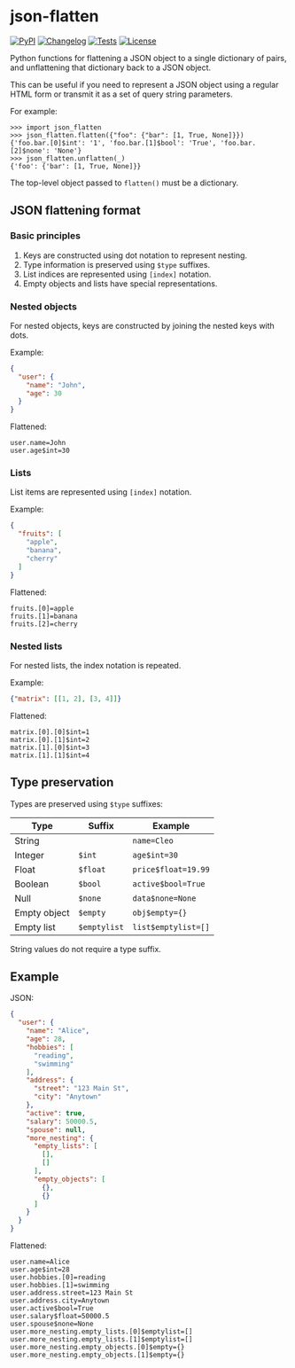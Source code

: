 # json-flatten

[![PyPI](https://img.shields.io/pypi/v/json-flatten.svg)](https://pypi.org/project/json-flatten/)
[![Changelog](https://img.shields.io/github/v/release/simonw/json-flatten?include_prereleases&label=changelog)](https://github.com/simonw/json-flatten/releases)
[![Tests](https://github.com/simonw/json-flatten/workflows/Test/badge.svg)](https://github.com/simonw/json-flatten/actions?query=workflow%3ATest)
[![License](https://img.shields.io/badge/license-Apache%202.0-blue.svg)](https://github.com/simonw/json-flatten/blob/main/LICENSE)


Python functions for flattening a JSON object to a single dictionary of pairs, and unflattening that dictionary back to a JSON object.

This can be useful if you need to represent a JSON object using a regular HTML form or transmit it as a set of query string parameters.

For example:

```pycon
>>> import json_flatten
>>> json_flatten.flatten({"foo": {"bar": [1, True, None]}})
{'foo.bar.[0]$int': '1', 'foo.bar.[1]$bool': 'True', 'foo.bar.[2]$none': 'None'}
>>> json_flatten.unflatten(_)
{'foo': {'bar': [1, True, None]}}
```

The top-level object passed to `flatten()` must be a dictionary.

## JSON flattening format

### Basic principles

1. Keys are constructed using dot notation to represent nesting.
2. Type information is preserved using `$type` suffixes.
3. List indices are represented using `[index]` notation.
4. Empty objects and lists have special representations.

### Nested objects

For nested objects, keys are constructed by joining the nested keys with dots.

Example:

<!-- [[[cog
import cog
import json
from json_flatten import flatten

example = {
  "user": {
    "name": "John",
    "age": 30
  }
}

cog.out("```json\n")
cog.out(json.dumps(example, indent=2))
cog.out("\n```\n")
cog.out("Flattened:\n```\n")
for key, value in flatten(example).items():
    cog.out(f"{key}={value}\n")
cog.out("```\n")
]]] -->
```json
{
  "user": {
    "name": "John",
    "age": 30
  }
}
```
Flattened:
```
user.name=John
user.age$int=30
```
<!-- [[[end]]]  -->

### Lists

List items are represented using `[index]` notation.

Example:
<!-- [[[cog
example = {
  "fruits": ["apple", "banana", "cherry"]
}

cog.out("```json\n")
cog.out(json.dumps(example, indent=2))
cog.out("\n```\n")
cog.out("Flattened:\n```\n")
for key, value in flatten(example).items():
    cog.out(f"{key}={value}\n")
cog.out("```\n")
]]] -->
```json
{
  "fruits": [
    "apple",
    "banana",
    "cherry"
  ]
}
```
Flattened:
```
fruits.[0]=apple
fruits.[1]=banana
fruits.[2]=cherry
```
<!-- [[[end]]] -->

### Nested lists

For nested lists, the index notation is repeated.

Example:
<!-- [[[cog
example = {
  "matrix": [[1, 2], [3, 4]]
}

cog.out("```json\n")
cog.out(json.dumps(example))
cog.out("\n```\n")
cog.out("Flattened:\n```\n")
for key, value in flatten(example).items():
    cog.out(f"{key}={value}\n")
cog.out("```\n")
]]] -->
```json
{"matrix": [[1, 2], [3, 4]]}
```
Flattened:
```
matrix.[0].[0]$int=1
matrix.[0].[1]$int=2
matrix.[1].[0]$int=3
matrix.[1].[1]$int=4
```
<!-- [[[end]]] -->

## Type preservation

Types are preserved using `$type` suffixes:

<!-- [[[cog
examples = (
    ("String", "", {"name": "Cleo"}),
    ("Integer", "$int", {"age": 30}),
    ("Float", "$float", {"price": 19.99}),
    ("Boolean", "$bool", {"active": True}),
    ("Null", "$none", {"data": None}),
    ("Empty object", "$empty", {"obj": {}}),
    ("Empty list", "$emptylist", {"list": []}),
)
cog.out("| Type | Suffix | Example |\n")
cog.out("|------|--------|---------|\n")
for type_, suffix, example in (examples):
    key, value = list(flatten(example).items())[0]
    suffix = f'`{suffix}`' if suffix else ''
    cog.out(f"|{type_}|{suffix}|`{key}={value}`|\n")
]]] -->
| Type | Suffix | Example |
|------|--------|---------|
|String||`name=Cleo`|
|Integer|`$int`|`age$int=30`|
|Float|`$float`|`price$float=19.99`|
|Boolean|`$bool`|`active$bool=True`|
|Null|`$none`|`data$none=None`|
|Empty object|`$empty`|`obj$empty={}`|
|Empty list|`$emptylist`|`list$emptylist=[]`|
<!-- [[[end]]] -->

String values do not require a type suffix.

## Example

JSON:
<!-- [[[cog
example = {
  "user": {
    "name": "Alice",
    "age": 28,
    "hobbies": ["reading", "swimming"],
    "address": {
      "street": "123 Main St",
      "city": "Anytown"
    },
    "active": True,
    "salary": 50000.50,
    "spouse": None,
    "more_nesting": {
      "empty_lists": [[], []],
      "empty_objects": [{}, {}]
    }
  }
}

cog.out("```json\n")
cog.out(json.dumps(example, indent=2))
cog.out("\n```\n")
cog.out("\nFlattened:\n```\n")
for key, value in flatten(example).items():
    cog.out(f"{key}={value}\n")
cog.out("```\n")
]]] -->
```json
{
  "user": {
    "name": "Alice",
    "age": 28,
    "hobbies": [
      "reading",
      "swimming"
    ],
    "address": {
      "street": "123 Main St",
      "city": "Anytown"
    },
    "active": true,
    "salary": 50000.5,
    "spouse": null,
    "more_nesting": {
      "empty_lists": [
        [],
        []
      ],
      "empty_objects": [
        {},
        {}
      ]
    }
  }
}
```

Flattened:
```
user.name=Alice
user.age$int=28
user.hobbies.[0]=reading
user.hobbies.[1]=swimming
user.address.street=123 Main St
user.address.city=Anytown
user.active$bool=True
user.salary$float=50000.5
user.spouse$none=None
user.more_nesting.empty_lists.[0]$emptylist=[]
user.more_nesting.empty_lists.[1]$emptylist=[]
user.more_nesting.empty_objects.[0]$empty={}
user.more_nesting.empty_objects.[1]$empty={}
```
<!-- [[[end]]] -->